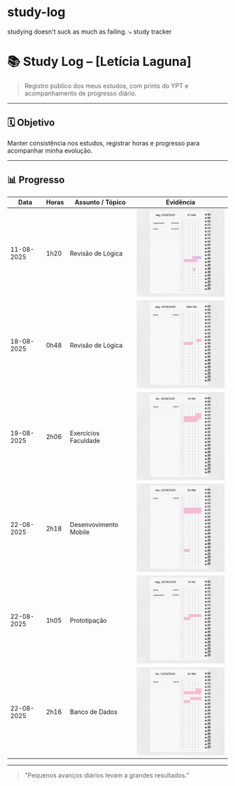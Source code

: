 # study-log
studying doesn't suck as much as failing.  ⤷ study tracker

# 📚 Study Log – [Letícia Laguna]

> Registro público dos meus estudos, com prints do YPT e acompanhamento de progresso diário.

---

## 🗓 Objetivo
Manter consistência nos estudos, registrar horas e progresso para acompanhar minha evolução.

---

## 📊 Progresso

| Data       | Horas | Assunto / Tópico | Evidência |
|------------|-------|------------------|-----------|
| 11-08-2025 | 1h20    | Revisão de Lógica | <img src="2025/08_agosto/2025-08-11.png" width="300"> |
| 18-08-2025 | 0h48    | Revisão de Lógica | <img src="2025/08_agosto/2025-08-18.png" width="300"> |
| 19-08-2025 | 2h06    | Exercícios Faculdade | <img src="2025/08_agosto/2025-08-19.png" width="300"> |
| 22-08-2025 | 2h18    | Desenvovimento Mobile | <img src="2025/08_agosto/2025-08-22.jpg" width="300"> |
| 22-08-2025 | 1h05    | Prototipação | <img src="2025/08_agosto/2025-08-25.jpg" width="300"> |
| 22-08-2025 | 2h16    | Banco de Dados | <img src="2025/09_setembro/2025-09-02.jpg" width="300"> |
---

> "Pequenos avanços diários levam a grandes resultados."
